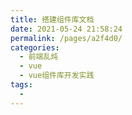 ```yaml
---
title: 搭建组件库文档
date: 2021-05-24 21:58:24
permalink: /pages/a2f4d0/
categories:
  - 前端乱炖
  - vue
  - vue组件库开发实践
tags:
  - 
---
```

